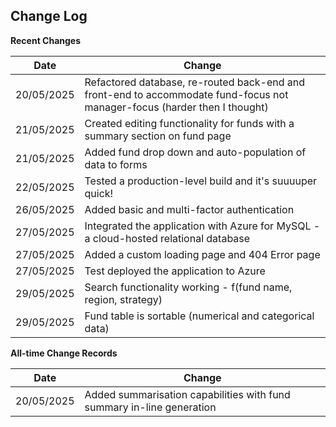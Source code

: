 ## Change Log

**Recent Changes**

| Date      | Change |
| ----------- | ----------- |
| 20/05/2025   | Refactored database, re-routed back-end and front-end to accommodate fund-focus not manager-focus (harder then I thought) |
| 21/05/2025 | Created editing functionality for funds with a summary section on fund page |
| 21/05/2025 | Added fund drop down and auto-population of data to forms |
| 22/05/2025 | Tested a production-level build and it's suuuuper quick! |
| 26/05/2025 | Added basic and multi-factor authentication |
| 27/05/2025 | Integrated the application with Azure for MySQL - a cloud-hosted relational database |
| 27/05/2025 | Added a custom loading page and 404 Error page |
| 27/05/2025 | Test deployed the application to Azure |
| 29/05/2025 | Search functionality working - f(fund name, region, strategy) |
| 29/05/2025 | Fund table is sortable (numerical and categorical data) |

**All-time Change Records**

| Date      | Change |
| ----------- | ----------- |
| 20/05/2025      | Added summarisation capabilities with fund summary in-line generation |
